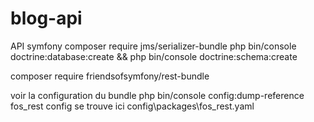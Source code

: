 # blog-api

API symfony
composer require jms/serializer-bundle
php bin/console doctrine:database:create && php bin/console doctrine:schema:create

composer require friendsofsymfony/rest-bundle

voir la configuration du bundle
php bin/console config:dump-reference fos_rest
config se trouve ici
config\packages\fos_rest.yaml

